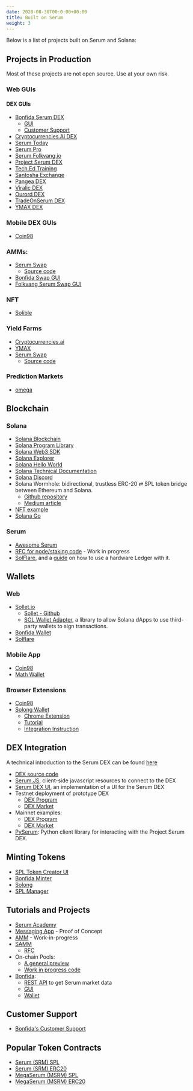 ```yaml
---
date: 2020-08-30T00:0:00+00:00
title: Built on Serum
weight: 3
---
```


Below is a list of projects built on Serum and Solana:

## Projects in Production

Most of these projects are not open source. Use at your own risk.

### Web GUIs

#### DEX GUIs

- [Bonfida Serum DEX](https://bonfida.com/dex)
  - [GUI](https://github.com/dr497/serum-dex-ui)
  - [Customer Support](https://help.bonfida.com)
- [Cryptocurrencies.Ai DEX](https://dex.cryptocurrencies.ai/)
- [Serum Today](https://serum.today)
- [Serum Pro](https://serumpro.org)
- [Serum Folkvang.io](https://serum-mirror.folkvang.io/)
- [Project Serum DEX](https://dex.projectserum.com)
- [Tech.Ed Training](https://serum.techedtraining.com/)
- [Santosha Exchange](https://exchange.santosha.digital)
- [Pangea DEX](https://pangeadex.com/)
- [Viralic DEX](https://dex.viralic.io)
- [Ourord DEX](https://dex.ourord.com)
- [TradeOnSerum DEX](https://www.tradeonserum.com/)
- [YMAX DEX](https://ymax.finance/)

### Mobile DEX GUIs

- [Coin98](https://coin98.app)

### AMMs:

- [Serum Swap](/en/serum-project-ideas/project-ideas/#amm-bots-using-pools)
  - [Source code](https://github.com/project-serum/oyster-swap)
- [Bonfida Swap GUI](https://swap.bonfida.com)
- [Folkvang Serum Swap GUI](https://serum-swap.folkvang.io/)

### NFT

- [Solible](https://solible.com)

### Yield Farms

- [Cryptocurrencies.ai](https://dex.cryptocurrencies.ai/rewards)
- [YMAX](https://ymax.finance/)
- [Serum Swap](https://swap.projectserum.com/#)
  - [Source code](https://github.com/project-serum/oyster-swap)

### Prediction Markets

- [omega](https://predictomega.org)

## Blockchain

### Solana

- [Solana Blockchain](https://github.com/solana-labs/solana)
- [Solana Program Library](https://github.com/solana-labs/solana-program-library)
- [Solana Web3 SDK](https://github.com/solana-labs/solana-web3.js)
- [Solana Explorer](https://github.com/solana-labs/solana/tree/master/explorer)
- [Solana Hello World](https://github.com/solana-labs/example-helloworld)
- [Solana Technical Documentation](https://docs.solana.com/)
- [Solana Discord](https://solana.com/discord)
- Solana Wormhole: bidirectional, trustless ERC-20 ⇄ SPL token bridge between Ethereum and Solana.
  - [Github repository](https://github.com/certusone/wormhole)
  - [Medium article](https://medium.com/certus-one/introducing-the-wormhole-bridge-24911b7335f7)
- [NFT example](https://spl.solana.com/token#example-create-a-non-fungible-token)
- [Solana Go](https://github.com/dfuse-io/solana-go)

### Serum

- [Awesome Serum](https://github.com/project-serum/awesome-serum)
- [RFC for node/staking code](https://github.com/project-serum/rfcs/blob/master/text/0001-registry.md) - Work in progress
- [SolFlare](https://projectserum.com/solflare.com), and a [guide](https://docs.solana.com/wallet-guide/ledger-live) on how to use a hardware Ledger with it.

## Wallets

### Web

- [Sollet.io](https://sollet.io/)
  - [Sollet - Github](https://github.com/serum-foundation/spl-token-wallet)
  - [SOL Wallet Adapter](https://github.com/project-serum/sol-wallet-adapter), a library to allow Solana dApps to use third-party wallets to sign transactions.
- [Bonfida Wallet](https://bonfida.com/wallet)
- [Solflare](https://solflare.com)

### Mobile App

- [Coin98](https://coin98.app)
- [Math Wallet](https://mathwallet.org)

### Browser Extensions

- [Coin98](https://twitter.com/coin98_wallet/status/1326712294571532289)
- [Solong Wallet](http://solongwallet.com/)
  - [Chrome Extension](https://chrome.google.com/webstore/detail/solong/memijejgibaodndkimcclfapfladdchj?hl=en-US)
  - [Tutorial](https://solongwallet.medium.com/starting-with-solong-88a7a54524e5)
  - [Integration Instruction](https://solongwallet.medium.com/using-solong-in-serum-swap-a01f8d075192)

## DEX Integration

A technical introduction to the Serum DEX can be found [here](https://docs.google.com/document/d/1isGJES4jzQutI0GtQGuqtrBUqeHxl_xJNXdtOv4SdII/edit?usp=sharing)

- [DEX source code](https://github.com/project-serum/serum-dex)
- [Serum.JS](https://github.com/project-serum/serum-js), client-side javascript resources to connect to the DEX
- [Serum DEX UI](https://github.com/project-serum/serum-dex-ui), an implementation of a UI for the Serum DEX
- Testnet deployment of prototype DEX
  - [DEX Program](https://explorer.solana.com/address/9JipvuvjcirpYf8mzYQtozXeYtQLWY67LaZCiANSMNgs)
  - [DEX Market](https://explorer.solana.com/address/2tJ2LVReFCZF81Ej4MAQHEr1kRSmk6QQ5XSnzjC9KJNj)
- Mainnet examples:
  - [DEX Program](https://explorer.solana.com/address/4ckmDgGdxQoPDLUkDT3vHgSAkzA3QRdNq5ywwY4sUSJn)
  - [DEX Market](https://explorer.solana.com/address/8AcVjMG2LTbpkjNoyq8RwysokqZunkjy3d5JDzxC6BJa)
- [PySerum](https://github.com/serum-community/pyserum): Python client library for interacting with the Project Serum DEX.

## Minting Tokens

- [SPL Token Creator UI](https://www.spl-token-ui.com/)
- [Bonfida Minter](https://bonfida.com/mint)
- [Solong](https://twitter.com/Solongwallet/status/1328520460456189952)
- [SPL Manager](http://splmanager.com/)

## Tutorials and Projects

- [Serum Academy](https://serum-academy.com)
- [Messaging App](https://github.com/kemargrant/soltalk) - Proof of Concept
- [AMM](https://github.com/solana-labs/solana-program-library/tree/master/token-swap) - Work-in-progress
- [SAMM](https://gitlab.com/OpinionatedGeek/samm)
  - [RFC](https://github.com/project-serum/rfcs/blob/master/text/0003-samm.md)
- On-chain Pools:
  - [A general preview](https://docs.google.com/document/d/1lmMZRKkxMFOtGOEZOFEKYL7syqv-4QT87F0o55fc35Y/edit)
  - [Work in progress code](https://github.com/project-serum/serum-dex/tree/pool-wip/pool)
- [Bonfida](https://bonfida.com/):
  - [REST API](https://bonfida.com/blog/articles/serum-api) to get Serum market data
  - [GUI](https://github.com/dr497/serum-dex-ui)
  - [Wallet](https://github.com/dr497/spl-token-wallet)

## Customer Support

- [Bonfida's Customer Support](https://help.bonfida.com)

## Popular Token Contracts

- [Serum (SRM) SPL](https://explorer.solana.com/address/SRMuApVNdxXokk5GT7XD5cUUgXMBCoAz2LHeuAoKWRt)
- [Serum (SRM) ERC20](https://etherscan.io/token/0x476c5e26a75bd202a9683ffd34359c0cc15be0ff)
- [MegaSerum (MSRM) SPL](https://explorer.solana.com/address/MSRMcoVyrFxnSgo5uXwone5SKcGhT1KEJMFEkMEWf9L)
- [MegaSerum (MSRM) ERC20](https://etherscan.io/token/0x1320c8c64b9f2eAa851F70702e6C9FC1EE4E8Ce4)
